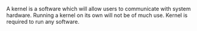A kernel is a software which will allow users to communicate with system hardware. Running  a kernel on its own will not be of much use. Kernel is required to run any software.
